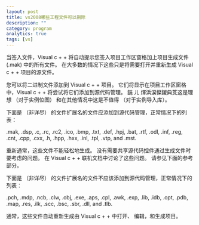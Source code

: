 ```yaml
---
layout: post
title: vs2008哪些工程文件可以删除
description: ""
category: program
analytics: true
tags: [vs]
---
```


当签入文件，Visual c + + 将自动提示您签入项目工作区窗格加上项目生成文件 (.mak) 中的所有文件。 在大多数的情况下这些只是将需要打开并重新生成 Visual c + + 项目的源文件。

您可以将二进制文件添加到 Visual c + + 项目。 它们将显示在项目工作区窗格中，Visual c + + 将尝试将它们添加到源代码管理。 鍦 ㄦ 煇浜涙儏鍐典笅这是理想 （对于实例位图） 和在其他情况中这是不值得 （对于实例导入库）。

下面是 （非详尽） 的文件扩展名的文件应添加到源代码管理，正常情况下的列表：

.mak, .dsp, .c, .rc, .rc2, .ico, .bmp, .txt, .def, .hpj, .bat, .rtf,
.odl, .inf, .reg, .cnt, .cpp, .cxx, .h, .hpp, .hxx, .inl, .tpl, .vtp,
and .mst.

重新通常，这些文件不能轻松地生成。 没有需要共享源代码控件通过生成文件时要考虑的问题。 在 Visual c + + 联机文档中讨论了这些问题。 请参见下面的参考部分。

下面是 （非详尽） 的文件扩展名的文件不应该添加到源代码管理，正常情况下的列表：

.pch, .mdp, .ncb, .clw, .obj, .exe, .aps, .cpl, .awk, .exp, .lib, .idb,
.opt, .pdb, .map, .res, .ilk, .scc, .bsc, .sbr, .dll, and .tlb.

通常，这些文件自动重新生成由 Visual c + + 中打开、 编辑，和生成项目。
